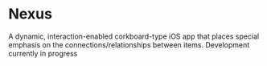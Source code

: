 # Nexus

A dynamic, interaction-enabled corkboard-type iOS app that places special emphasis on the connections/relationships between items. Development currently in progress
